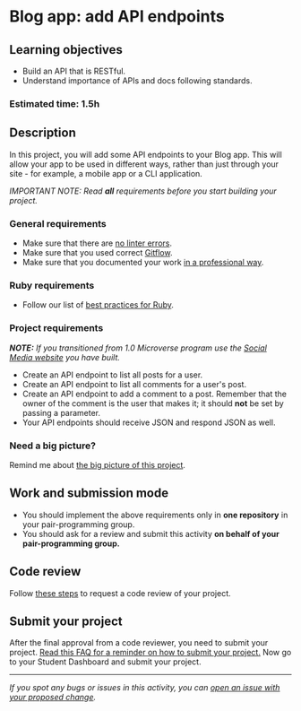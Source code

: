 # Blog app: add API endpoints

## Learning objectives
- Build an API that is RESTful.
- Understand importance of APIs and docs following standards.

### Estimated time: 1.5h

## Description
In this project, you will add some API endpoints to your Blog app. This will allow your app to be used in different ways, rather than just through your site - for example, a mobile app or a CLI application.

*IMPORTANT NOTE: Read **all** requirements before you start building your project.*

### General requirements

- Make sure that there are [no linter errors](https://github.com/microverseinc/linters-config).
- Make sure that you used correct [Gitflow](https://github.com/microverseinc/curriculum-transversal-skills/blob/main/git-github/articles/gitflow.md).
- Make sure that you documented your work [in a professional way](https://github.com/microverseinc/curriculum-transversal-skills/blob/main/documentation/articles/professional_repo_rules.md).

### Ruby requirements
- Follow our list of [best practices for Ruby](https://github.com/microverseinc/curriculum-ruby/blob/main/articles/ruby_best_practices.md).

### Project requirements

***NOTE:*** _If you transitioned from 1.0 Microverse program use the [Social Media website](https://microverse.pathwright.com/library/fast-track-curriculum/69047/path/step/49736080/) you have built._

- Create an API endpoint to list all posts for a user.
- Create an API endpoint to list all comments for a user's post.
- Create an API endpoint to add a comment to a post. Remember that the owner of the comment is the user that makes it; it should **not** be set by passing a parameter.
- Your API endpoints should receive JSON and respond JSON as well.


### Need a big picture?

Remind me about [the big picture of this project](./sneak_peek.md).

## Work and submission mode

- You should implement the above requirements only in **one repository** in your pair-programming group.
- You should ask for a review and submit this activity **on behalf of your pair-programming group.**

## Code review

Follow [these steps](https://github.com/microverseinc/curriculum-transversal-skills/blob/main/code-review/articles/how_to_ask_for_a_code_review.md) to request a code review of your project.

## Submit your project

After the final approval from a code reviewer, you need to submit your project.
[Read this FAQ for a reminder on how to submit your project.](https://microverse.zendesk.com/hc/en-us/articles/360061344234)
Now go to your Student Dashboard and submit your project.

------

_If you spot any bugs or issues in this activity, you can [open an issue with your proposed change](https://github.com/microverseinc/curriculum-transversal-skills/blob/main/git-github/articles/open_issue.md)._
